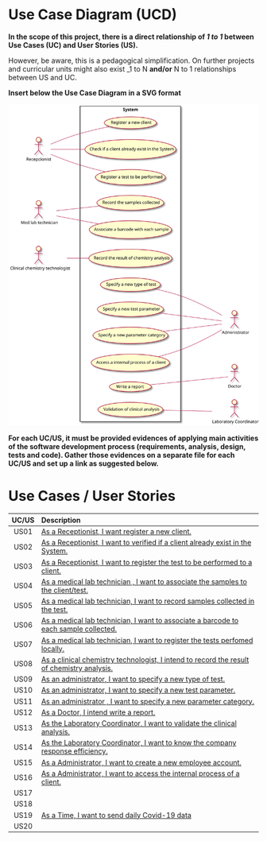# Use Case Diagram (UCD)

**In the scope of this project, there is a direct relationship of _1 to 1_ between Use Cases (UC) and User Stories (US).**

However, be aware, this is a pedagogical simplification. On further projects and curricular units might also exist _1 to N **and/or** N to 1 relationships between US and UC.

**Insert below the Use Case Diagram in a SVG format**

![Use Case Diagram](UCD.svg)


**For each UC/US, it must be provided evidences of applying main activities of the software development process (requirements, analysis, design, tests and code). Gather those evidences on a separate file for each UC/US and set up a link as suggested below.**

# Use Cases / User Stories
| UC/US  | Description                                                                                                  |                   
|:------:|:-------------------------------------------------------------------------------------------------------------|
| US01   | [As a Receptionist, I want register a new client.](US01.md)                                                  |
| US02   | [As a Receptionist, I want to verified if a client already exist in the System.](US02.md)                    |
| US03   | [As a Receptionist, I want to register the test to be performed to a client.](US03.md)                     |
| US04   | [As a medical lab technician , I want to associate the samples to the client/test.](US04.md)                 |
| US05   | [As a medical lab technician, I want to record samples collected in the test.](US05.md)                      |
| US06   | [As a medical lab technician, I want to associate a barcode to each sample collected.](US06.md)              |
| US07   | [As a medical lab technician, I want to register the tests perfomed locally.](US07.md)                       |
| US08   | [As a clinical chemistry technologist, I intend to record the result of chemistry analysis.](US08.md)        |
| US09   | [As an administrator, I want to specify a new type of test.](US09.md)                                        |
| US10   | [As an administrator, I want to specify a new test parameter.](US10.md)                                      |
| US11   | [As an administrator , I want to specify a new parameter category.](US11.md)                                 |
| US12   | [As a Doctor, I intend write a report.](US12.md)                                                             |
| US13   | [As the Laboratory Coordinator, I want to validate the clinical analysis.](US13.md)                        |
| US14   | [As the Laboratory Coordinator, I want to know the company response efficiency.](US14.md)|
| US15   | [As a Administrator, I want to create a new employee account.](US15.md)                                                                                                             |
| US16   | [As a Administrator, I want to access the internal process of a client.](US16.md)                          |
| US17   |                                                                                                              |
| US18   |                                                                                                              |
| US19   | [As a Time, I want to send daily Covid-19 data](US19.md)                                                        |
| US20   |                                                                                                              |

